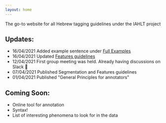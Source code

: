 ```yaml
---
layout: home
---
```


The go-to website for all Hebrew tagging guidelines under the IAHLT project

## Updates:
- 16/04/2021 Added example sentence under [Full Examples][1]
- 16/04/2021 Updated [Features guidelines][2]
- 12/04/2021 First group meeting was held. Already having discussions on Slack :muscle:
- 07/04/2021 Published Segmentation and Features guidelines
- 01/04/2021 Published "General Principles for annotators"

## Coming Soon:
- Online tool for annotation
- Syntax!
- List of interesting phenomena to look for in the data


[1]: https://stavkl.github.io/hebrew-guidelines/morphology/2021-04-16-examples.html
[2]: https://stavkl.github.io/hebrew-guidelines/morphology/2021-04-07-features.html


